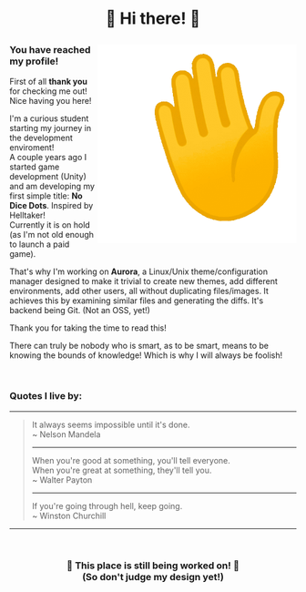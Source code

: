 <h1>
  <p align="center">
    🎉 Hi there! 🎉
  </p>
</h1>

<img src="img/Wave.gif" align="right" alt="animated" width="350" height="350" />

### You have reached my profile!
First of all **thank you** for checking me out! Nice having you here!

I'm a curious student starting my journey in the development enviroment!\
A couple years ago I started game development (Unity) and am developing my first simple title: **No Dice Dots**. Inspired by Helltaker!\
Currently it is on hold (as I'm not old enough to launch a paid game).

That's why I'm working on **Aurora**, a Linux/Unix theme/configuration manager designed to make it trivial to create new themes, add different environments, add other users, all without duplicating files/images. It achieves this by examining similar files and generating the diffs. It's backend being Git. (Not an OSS, yet!)

Thank you for taking the time to read this!

There can truly be nobody who is smart, as to be smart, means to be knowing the bounds of knowledge! Which is why I will always be foolish!

&emsp;&emsp;&emsp;

### Quotes I live by:

---
> It always seems impossible until it's done.\
> \~ Nelson Mandela
>
>  ---
> 
> When you're good at something, you'll tell everyone.\
> When you're great at something, they'll tell you.\
> \~ Walter Payton
> 
> ---
> 
> If you're going through hell, keep going.\
> \~ Winston Churchill
---

&emsp;&emsp;

<h3>
  <p align="center">
    🚧 This place is still being worked on! 🚧 <br /> 
    (So don't judge my design yet!)
  </p>
</h3>


<!--
**Eclextic/Eclextic** is a ✨ _special_ ✨ repository because its `README.md` (this file) appears on your GitHub profile.

Here are some ideas to get you started:

- 🔭 I’m currently working on ...
- 🌱 I’m currently learning ...
- 👯 I’m looking to collaborate on ...
- 🤔 I’m looking for help with ...
- 💬 Ask me about ...
- 📫 How to reach me: ...
- 😄 Pronouns: ...
- ⚡ Fun fact: ...
-->

